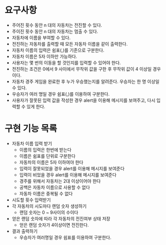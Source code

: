 # 요구사항
- 주어진 횟수 동안 n 대의 자동차는 전진할 수 있다.
- 주이진 횟수 동안 n 대의 자동차는 멈출 수 있다.
- 자동차에 이름을 부여할 수 있다.
- 전진하는 자동차를 출력할 때 모든 자동차 이름을 같이 출력한다.
- 자동차 이름의 입력은 쉼표(,)를 기준으로 구분한다.
- 자동차 이름은 5자 이하만 가능하다.
- 사용자는 몇 번의 이동을 할 것인지를 입력할 수 있어야 한다.
- 전진하는 조건은 0에서 9 사이에서 무작위 값을 구한 후 무작위 값이 4 이상일 경우이다.
- 자동차 경주 게임을 완료한 후 누가 우승했는지를 알려준다. 우승자는 한 명 이상일 수 있다.
- 우승자가 여러 명일 경우 쉼표(,)를 이용하여 구분한다.
- 사용자가 잘못된 입력 값을 작성한 경우 alert을 이용해 메시지를 보여주고, 다시 입력할 수 있게 한다.

# 구현 기능 목록
- 자동차 이름 입력 받기
  - 이름의 입력은 한번에 받는다
  - 이름은 쉼표를 단위로 구분한다
  - 자동차의 이름은 5자 이하여야 한다
  - 입력이 잘못되었을 경우 alert를 이용해 메시지를 보여준다
  - 입력이 비었을 경우 alert를 이용해 메시지를 보여준다
  - 경주를 위해서 자동차는 2대 이상이어야 한다
  - 공백은 자동차 이름으로 사용할 수 없다
  - 자동차 이름은 중복될 수 없다
- 시도할 횟수 입력받기 
- 각 자동차의 시도마다 랜덤 숫자 생성하기
  - 랜덤 숫자는 0 ~ 9사이의 수이다
- 얻은 랜덤 숫자에 따라 각 자동차의 전진여부 상태 저장
  - 얻은 랜덤 숫자가 4이상이면 전진한다.
- 결과 출력하기
  - 우승자가 여러명일 경우 쉼표를 이용하여 구분한다.